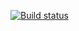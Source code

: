 [![Build status](https://build.appcenter.ms/v0.1/apps/9466b13e-b91a-43bc-b268-dbe80a5c1353/branches/dev/badge)](https://appcenter.ms)
